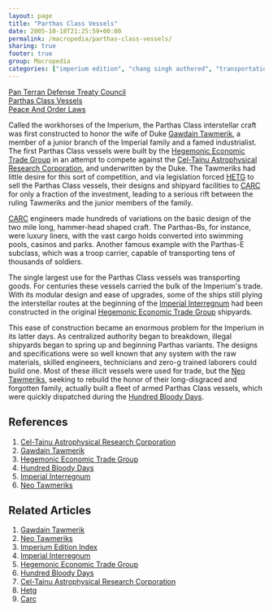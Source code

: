 ```yaml
---
layout: page
title: "Parthas Class Vessels"
date: 2005-10-18T21:25:59+00:00
permalink: /macropedia/parthas-class-vessels/
sharing: true
footer: true
group: Macropedia
categories: ["imperium edition", "chang singh authored", "transportation equipment"]
---
```


<div class='row'>
	<div class='col-md-4'><a href='/macropedia/pan-terran-defense-treaty-council'>Pan Terran Defense Treaty Council</a></div>
	<div class='col-md-4'><a href='/macropedia/parthas-class-vessels'>Parthas Class Vessels</a></div>
	<div class='col-md-4'><a href='/macropedia/peace-and-order-laws'>Peace And Order Laws</a></div>
</div>


Called the workhorses of the Imperium, the Parthas Class interstellar craft was first constructed to honor the wife of Duke [Gawdain Tawmerik](/macropedia/gawdain-tawmerik), a member of a junior branch of the Imperial family and a famed industrialist.  The first Parthas Class vessels were built by the [Hegemonic Economic Trade Group](/macropedia/hegemonic-economic-trade-group) in an attempt to compete against the [Cel-Tainu Astrophysical Research Corporation](/macropedia/celtainu), and underwritten by the Duke.  The Tawmeriks had little desire for this sort of competition, and via legislation forced [HETG](/macropedia/hegemonic-economic-trade-group) to sell the Parthas Class vessels, their designs and shipyard facilities to [CARC](/macropedia/celtainu) for only a fraction of the investment, leading to a serious rift between the ruling Tawmeriks and the junior members of the family.

[CARC](/macropedia/celtainu) engineers made hundreds of variations on the basic design of the two mile long, hammer-head shaped craft.  The Parthas-Bs, for instance, were luxury liners, with the vast cargo holds converted into swimming pools, casinos and parks.  Another famous example with the Parthas-E subclass, which was a troop carrier, capable of transporting tens of thousands of soldiers.

The single largest use for the Parthas Class vessels was transporting goods.  For centuries these vessels carried the bulk of the Imperium's trade.  With its modular design and ease of upgrades, some of the ships still plying the interstellar routes at the beginning of the [Imperial Interregnum](/macropedia/imperial-interregnum) had been constructed in the original [Hegemonic Economic Trade Group](/macropedia/hegemonic-economic-trade-group) shipyards.

This ease of construction became an enormous problem for the Imperium in its latter days.  As centralized authority began to breakdown, illegal shipyards began to spring up and beginning Parthas variants.  The designs and specifications were so well known that any system with the raw materials, skilled engineers, technicians and zero-g trained laborers could build one.  Most of these illicit vessels were used for trade, but the [Neo Tawmeriks](/macropedia/neo-tawmeriks), seeking to rebuild the honor of their long-disgraced and forgotten family, actually built a fleet of armed Parthas Class vessels, which were quickly dispatched during the [Hundred Bloody Days](/macropedia/hundred-bloody-days).

## References
1. [Cel-Tainu Astrophysical Research Corporation](/macropedia/celtainu)
1. [Gawdain Tawmerik](/macropedia/gawdain-tawmerik)
1. [Hegemonic Economic Trade Group](/macropedia/hegemonic-economic-trade-group)
1. [Hundred Bloody Days](/macropedia/hundred-bloody-days)
1. [Imperial Interregnum](/macropedia/imperial-interregnum)
1. [Neo Tawmeriks](/macropedia/neo-tawmeriks)


## Related Articles

1. [Gawdain Tawmerik](/macropedia/gawdain-tawmerik)
2. [Neo Tawmeriks](/macropedia/neo-tawmeriks)
3. [Imperium Edition Index](/macropedia/imperium-edition-index)
4. [Imperial Interregnum](/macropedia/imperial-interregnum)
5. [Hegemonic Economic Trade Group](/macropedia/hegemonic-economic-trade-group)
6. [Hundred Bloody Days](/macropedia/hundred-bloody-days)
7. [Cel-Tainu Astrophysical Research Corporation](/macropedia/celtainu)
8. [Hetg](/macropedia/hegemonic-economic-trade-group)
9. [Carc](/macropedia/celtainu)



  
